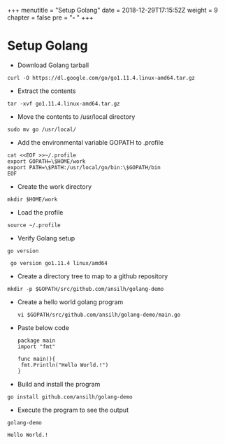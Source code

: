 +++
menutitle = "Setup Golang"
date = 2018-12-29T17:15:52Z
weight = 9
chapter = false
pre = "<b>- </b>"
+++

# Setup Golang

* Download Golang tarball
```
curl -O https://dl.google.com/go/go1.11.4.linux-amd64.tar.gz
```

* Extract the contents
```
tar -xvf go1.11.4.linux-amd64.tar.gz
```

* Move the contents to /usr/local directory
```
sudo mv go /usr/local/
```

* Add the environmental variable GOPATH to .profile
```
cat <<EOF >>~/.profile
export GOPATH=\$HOME/work
export PATH=\$PATH:/usr/local/go/bin:\$GOPATH/bin
EOF
```

* Create the work directory
```
mkdir $HOME/work
```

* Load the profile
```
source ~/.profile
```

* Verify Golang setup
```
go version
```
```
 go version go1.11.4 linux/amd64
```

* Create a directory tree to map to a github repository
```
mkdir -p $GOPATH/src/github.com/ansilh/golang-demo
```

* Create a hello world golang program
  ```
  vi $GOPATH/src/github.com/ansilh/golang-demo/main.go
  ```
* Paste below code
  ```golang
  package main
  import "fmt"

  func main(){  
   fmt.Println("Hello World.!")
  }
  ```


* Build and install the program
```
go install github.com/ansilh/golang-demo
```

* Execute the program to see the output
```
golang-demo
```
```
Hello World.!
```
